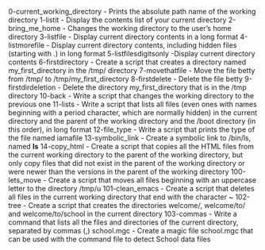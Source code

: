 0-current_working_directory - Prints the absolute path name of the working directory
1-listit - Display the contents list of your current directory
2-bring_me_home - Changes the working directory to the user’s home directory
3-listfile - Display current directory contents in a long format
4-listmorefile - Display current directory contents, including hidden files (starting with .) in long format
5-listfilesdigitsonly -Display current directory contents
6-firstdirectory - Create a script that creates a directory named my_first_directory in the /tmp/ directory
7-movethatfile - Move the file betty from /tmp/ to /tmp/my_first_directory
8-firstdelete - Delete the file betty
9-firstdirdeletion - Delete the directory my_first_directory that is in the /tmp directory
10-back - Write a script that changes the working directory to the previous one
11-lists - Write a script that lists all files (even ones with names beginning with a period character, which are normally hidden) in the current directory and the parent of the working directory and the /boot directory (in this order), in long format
12-file_type - Write a script that prints the type of the file named iamafile
13-symbolic_link - Create a symbolic link to /bin/ls, named __ls__
14-copy_html - Create a script that copies all the HTML files from the current working directory to the parent of the working directory, but only copy files that did not exist in the parent of the working directory or were newer than the versions in the parent of the working directory
100-lets_move - Create a script that moves all files beginning with an uppercase letter to the directory /tmp/u
101-clean_emacs - Create a script that deletes all files in the current working directory that end with the character ~
102-tree - Create a script that creates the directories welcome/, welcome/to/ and welcome/to/school in the current directory
103-commas - Write a command that lists all the files and directories of the current directory, separated by commas (,)
school.mgc - Create a magic file school.mgc that can be used with the command file to detect School data files
